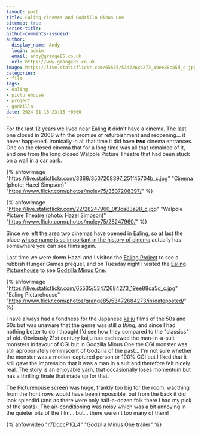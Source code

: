 ```yaml
---
layout: post
title: Ealing cinemas and Godzilla Minus One
sitemap: true
series-title:
github-comments-issueid:
author:
  display_name: Andy
  login: admin
  email: andy@grange85.co.uk
  url: https://www.grange85.co.uk
image: https://live.staticflickr.com/65535/53472684273_19ee88ca5d_c.jpg
categories:
- film
tags:
- ealing
- picturehouse
- project
- godzilla
date: 2024-01-18 23:15 +0000
---
```

For the last 12 years we lived near Ealing it didn't have a cinema. The last one closed in 2008 with the promise of refurbishment and reopening... it never happened. Ironically in all that time it did have **two** cinema entrances. One on the closed cinema that for a long time was all that remained of it, and one from the long closed Walpole Picture Theatre that had been stuck on a wall in a car park.

{% ahfowimage "https://live.staticflickr.com/3368/3507208397_251f45704b_c.jpg" "Cinema (photo: Hazel Simpson)" "https://www.flickr.com/photos/moley75/3507208397/" %}

{% ahfowimage "https://live.staticflickr.com/22/28247960_0f3ca83a98_c.jpg" "Walpole Picture Theatre (photo: Hazel Simpson)" "https://www.flickr.com/photos/moley75/28247960/" %}


Since we left the area two cinemas have opened in Ealing, so at last the place [whose name is so important in the history of cinema](https://en.wikipedia.org/wiki/Ealing_Studios) actually has somewhere you can see films again.

Last time we were down Hazel and I visited the [Ealing Project](https://www.ealingproject.co.uk/) to see a rubbish Hunger Games prequel, and on Tuesday night I visited the [Ealing Picturehouse](https://www.picturehouses.com/cinema/ealing-picturehouse) to see [Godzilla Minus One](https://en.wikipedia.org/wiki/Godzilla_Minus_One).

{% ahfowimage "https://live.staticflickr.com/65535/53472684273_19ee88ca5d_c.jpg" "Ealing Picturehouse" "https://www.flickr.com/photos/grange85/53472684273/in/dateposted/" %}

I have always had a fondness for the Japanese [kaiju](https://en.wikipedia.org/wiki/Kaiju) films of the 50s and 60s but was unaware that the genre was still _a thing_, and since I had nothing better to do I thought I'd see how they compared to the "classics" of old. Obviously 21st century kaiju has eschewed the man-in-a-suit monsters in favour of CGI but in Godzilla Minus One the CGI monster was still aproporiately reminiscent of Godzilla of the past... I'm not sure whether the monster was a motion-captured person or 100% CGI but I liked that it still gave the impression that it was a man in a suit and therefore felt nicely real. The story is an enjoyable yarn, that occasionally loses momentum but has a thrilling finale that made up for that.

The Picturehouse screen was huge, frankly too big for the room, wacthing from the front rows would have been impossible, but from the back it did look splendid (and as there were only half-a-dozen folk there I had my pick of the seats). The air-conditioning was noisy which was a bit annoying in the quieter bits of the film... but... there weren't too many of them!

{% ahfowvideo "r7DqccP1Q_4" "Godzilla Minus One trailer" %}


